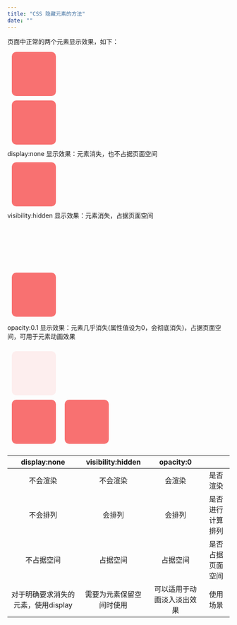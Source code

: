 ```yaml
---
title: "CSS 隐藏元素的方法"
date: ""
---
```

页面中正常的两个元素显示效果，如下：
<div style="width: 100px;
  height: 100px;
  margin: 10px;
  background: #F87171;
  border-radius: 10px;">
</div>
<div style="width: 100px;
  height: 100px;
  margin: 10px;
  background: #F87171;
  border-radius: 10px;">
</div>
display:none 显示效果：元素消失，也不占据页面空间
<div style="width: 100px;
  height: 100px;
  margin: 10px;
  background: #F87171;
  border-radius: 10px;
  display:none">
</div>
<div style="width: 100px;
  height: 100px;
  margin: 10px;
  background: #F87171;
  border-radius: 10px;">
</div>
visibility:hidden 显示效果：元素消失，占据页面空间
<div style="width: 100px;
  height: 100px;
  margin: 10px;
  background: #F87171;
  border-radius: 10px;
  visibility:hidden">
</div>
<div style="width: 100px;
  height: 100px;
  margin: 10px;
  background: #F87171;
  border-radius: 10px;">
</div>

opacity:0.1 显示效果：元素几乎消失(属性值设为0，会彻底消失)，占据页面空间，可用于元素动画效果
<div style="
  display:flex;
  ">
  <div>
    <div style="width: 100px;
      height: 100px;
      margin: 10px;
      background: #F87171;
      border-radius: 10px;
      opacity:0.1">
    </div>
    <div style="width: 100px;
      height: 100px;
      margin: 10px;
      background: #F87171;
      border-radius: 10px;">
    </div>
  </div>
  
  <div>
    <div style="width: 100px;
      height: 100px;
      margin: 10px;
      background: #F87171;
      border-radius: 10px;
      opacity:0">
    </div>
    <div style="width: 100px;
      height: 100px;
      margin: 10px;
      background: #F87171;
      border-radius: 10px;">
    </div>
  </div>
</div>




|            display:none             |    visibility:hidden     |         opacity:0          |                  |
| :---------------------------------: | :----------------------: | :------------------------: | :--------------: |
|              不会渲染               |         不会渲染         |           会渲染           |     是否渲染     |
|              不会排列               |          会排列          |           会排列           | 是否进行计算排列 |
|             不占据空间              |         占据空间         |          占据空间          | 是否占据页面空间 |
| 对于明确要求消失的元素，使用display | 需要为元素保留空间时使用 | 可以适用于动画淡入淡出效果 |     使用场景     |


